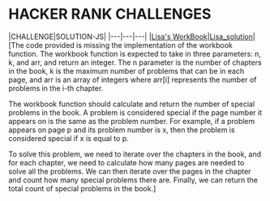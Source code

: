 # HACKER RANK CHALLENGES
|CHALLENGE|SOLUTION-JS|
|---|---|---|
|[Lisa's WorkBook](https://www.hackerrank.com/challenges/lisa-workbook/problem)|[Lisa_solution](https://github.com/andywarui/hackerrank/blob/main/lisa_workbook.js)|[The code provided is missing the implementation of the workbook function. The workbook function is expected to take in three parameters: n, k, and arr, and return an integer. The n parameter is the number of chapters in the book, k is the maximum number of problems that can be in each page, and arr is an array of integers where arr[i] represents the number of problems in the i-th chapter.

The workbook function should calculate and return the number of special problems in the book. A problem is considered special if the page number it appears on is the same as the problem number. For example, if a problem appears on page p and its problem number is x, then the problem is considered special if x is equal to p.

To solve this problem, we need to iterate over the chapters in the book, and for each chapter, we need to calculate how many pages are needed to solve all the problems. We can then iterate over the pages in the chapter and count how many special problems there are. Finally, we can return the total count of special problems in the book.]
